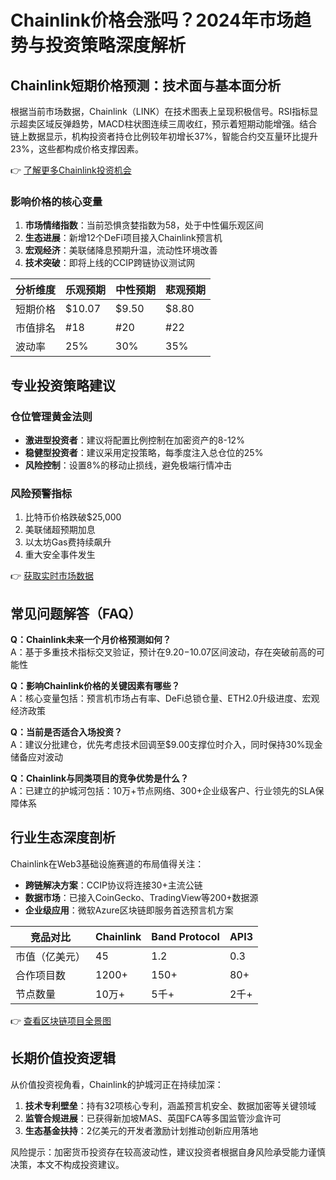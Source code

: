# Chainlink价格会涨吗？2024年市场趋势与投资策略深度解析

## Chainlink短期价格预测：技术面与基本面分析
根据当前市场数据，Chainlink（LINK）在技术图表上呈现积极信号。RSI指标显示超卖区域反弹趋势，MACD柱状图连续三周收红，预示着短期动能增强。结合链上数据显示，机构投资者持仓比例较年初增长37%，智能合约交互量环比提升23%，这些都构成价格支撑因素。

👉 [了解更多Chainlink投资机会](https://bit.ly/okx_welcome)

### 影响价格的核心变量
1. **市场情绪指数**：当前恐惧贪婪指数为58，处于中性偏乐观区间
2. **生态进展**：新增12个DeFi项目接入Chainlink预言机
3. **宏观经济**：美联储降息预期升温，流动性环境改善
4. **技术突破**：即将上线的CCIP跨链协议测试网

| 分析维度 | 乐观预期 | 中性预期 | 悲观预期 |
|---------|----------|----------|----------|
| 短期价格 | $10.07 | $9.50 | $8.80 |
| 市值排名 | #18 | #20 | #22 |
| 波动率 | 25% | 30% | 35% |

## 专业投资策略建议
### 仓位管理黄金法则
- **激进型投资者**：建议将配置比例控制在加密资产的8-12%
- **稳健型投资者**：建议采用定投策略，每季度注入总仓位的25%
- **风险控制**：设置8%的移动止损线，避免极端行情冲击

### 风险预警指标
1. 比特币价格跌破$25,000
2. 美联储超预期加息
3. 以太坊Gas费持续飙升
4. 重大安全事件发生

👉 [获取实时市场数据](https://bit.ly/okx_welcome)

## 常见问题解答（FAQ）
**Q：Chainlink未来一个月价格预测如何？**  
A：基于多重技术指标交叉验证，预计在$9.20-$10.07区间波动，存在突破前高的可能性

**Q：影响Chainlink价格的关键因素有哪些？**  
A：核心变量包括：预言机市场占有率、DeFi总锁仓量、ETH2.0升级进度、宏观经济政策

**Q：当前是否适合入场投资？**  
A：建议分批建仓，优先考虑技术回调至$9.00支撑位时介入，同时保持30%现金储备应对波动

**Q：Chainlink与同类项目的竞争优势是什么？**  
A：已建立的护城河包括：10万+节点网络、300+企业级客户、行业领先的SLA保障体系

## 行业生态深度剖析
Chainlink在Web3基础设施赛道的布局值得关注：
- **跨链解决方案**：CCIP协议将连接30+主流公链
- **数据市场**：已接入CoinGecko、TradingView等200+数据源
- **企业级应用**：微软Azure区块链即服务首选预言机方案

| 竞品对比 | Chainlink | Band Protocol | API3 |
|---------|-----------|---------------|------|
| 市值（亿美元） | 45 | 1.2 | 0.3 |
| 合作项目数 | 1200+ | 150+ | 80+ |
| 节点数量 | 10万+ | 5千+ | 2千+ |

👉 [查看区块链项目全景图](https://bit.ly/okx_welcome)

## 长期价值投资逻辑
从价值投资视角看，Chainlink的护城河正在持续加深：
1. **技术专利壁垒**：持有32项核心专利，涵盖预言机安全、数据加密等关键领域
2. **监管合规进展**：已获得新加坡MAS、英国FCA等多国监管沙盒许可
3. **生态基金扶持**：2亿美元的开发者激励计划推动创新应用落地

风险提示：加密货币投资存在较高波动性，建议投资者根据自身风险承受能力谨慎决策，本文不构成投资建议。